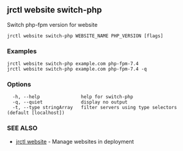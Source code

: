 ## jrctl website switch-php

Switch php-fpm version for website

```
jrctl website switch-php WEBSITE_NAME PHP_VERSION [flags]
```

### Examples

```
jrctl website switch-php example.com php-fpm-7.4
jrctl website switch-php example.com php-fpm-7.4 -q
```

### Options

```
  -h, --help               help for switch-php
  -q, --quiet              display no output
  -t, --type stringArray   filter servers using type selectors (default [localhost])
```

### SEE ALSO

* [jrctl website](jrctl_website.md)	 - Manage websites in deployment

